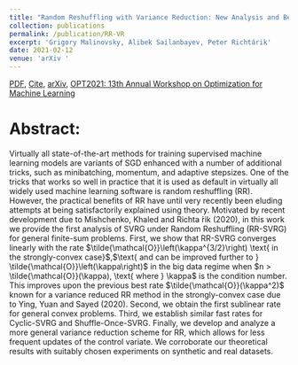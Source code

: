 ```yaml
---
title: "Random Reshuffling with Variance Reduction: New Analysis and Better Rates"
collection: publications
permalink: /publication/RR-VR
excerpt: 'Grigory Malinovsky, Alibek Sailanbayev, Peter Richtárik'
date: 2021-02-12
venue: 'arXiv '
---
```

[PDF](https://arxiv.org/pdf/2104.09342.pdf), [Cite](https://grigory-malinovsky.github.io/files/RR-VR.txt), [arXiv](https://arxiv.org/abs/2104.09342), [OPT2021: 13th Annual Workshop on Optimization for Machine Learning](https://opt-ml.org/papers/2021/paper30.pdf) 


Abstract:
======
Virtually all state-of-the-art methods for training supervised machine learning models are variants of SGD enhanced with a number of additional tricks, such as minibatching, momentum, and adaptive stepsizes. One of the tricks that works so well in practice that it is used as default in virtually all widely used machine learning software is random reshuffling (RR). However, the practical benefits of RR have until very recently been eluding attempts at being satisfactorily explained using theory. Motivated by recent development due to Mishchenko, Khaled and Richta ́rik (2020), in this work we provide the first analysis of SVRG under Random Reshuffling (RR-SVRG) for general finite-sum problems. First, we show that RR-SVRG converges linearly with the rate $\tilde{\mathcal{O}}\left(\kappa^{3/2}\right) \text{ in the strongly-convex case}$,$\text{ and can be improved further to } \tilde{\mathcal{O}}\left(\kappa\right)$ in the big data regime when $n > \tilde{\mathcal{O}}(\kappa), \text{ where } \kappa$ is the condition number.
This improves upon the previous best rate $\tilde{\mathcal{O}}(\kappa^2)$ known for a variance reduced RR method in the strongly-convex case due to Ying, Yuan and Sayed (2020). Second, we obtain the first sublinear rate for general convex problems. Third, we establish similar fast rates for Cyclic-SVRG and Shuffle-Once-SVRG. Finally, we develop and analyze a more general variance reduction scheme for RR, which allows for less frequent updates of the control variate. We corroborate our theoretical results with suitably chosen experiments on synthetic and real datasets.


